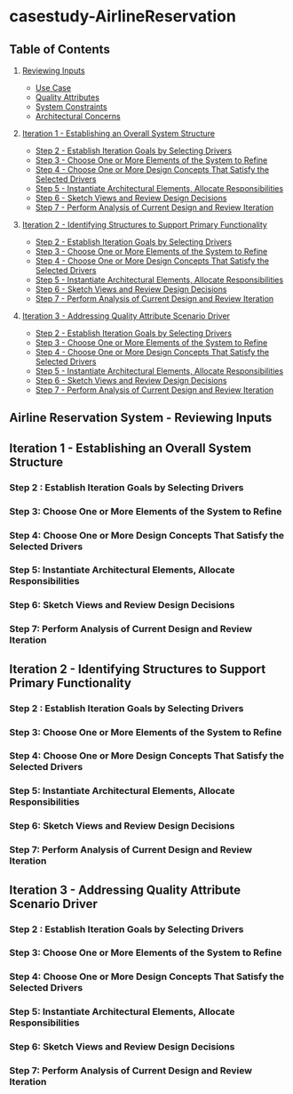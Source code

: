 # casestudy-AirlineReservation

## Table of Contents
1) [Reviewing Inputs](#reviewinputs)
    * [Use Case]()
    * [Quality Attributes]()
    * [System Constraints]()
    * [Architectural Concerns]()

2) [Iteration 1 - Establishing an Overall System Structure](#iteration1)
    * [Step 2 - Establish Iteration Goals by Selecting Drivers](#i1-step2)
    * [Step 3 - Choose One or More Elements of the System to Refine](#i1-step3)
    * [Step 4 - Choose One or More Design Concepts That Satisfy the Selected Drivers](#i1-step4)
    * [Step 5 - Instantiate Architectural Elements, Allocate Responsibilities](#i1-step5)
    * [Step 6 - Sketch Views and Review Design Decisions](#i1-step6)
    * [Step 7 - Perform Analysis of Current Design and Review Iteration](#i1-step7)

3) [Iteration 2 - Identifying Structures to Support Primary Functionality](#iteration2)
    * [Step 2 - Establish Iteration Goals by Selecting Drivers](#i2-step2)
    * [Step 3 - Choose One or More Elements of the System to Refine](#i2-step3)
    * [Step 4 - Choose One or More Design Concepts That Satisfy the Selected Drivers](#i2-step4)
    * [Step 5 - Instantiate Architectural Elements, Allocate Responsibilities](#i2-step5)
    * [Step 6 - Sketch Views and Review Design Decisions](#i2-step6)
    * [Step 7 - Perform Analysis of Current Design and Review Iteration](#i2-step7)

4) [Iteration 3 - Addressing Quality Attribute Scenario Driver](#iteration3)
    * [Step 2 - Establish Iteration Goals by Selecting Drivers](#i3-step2)
    * [Step 3 - Choose One or More Elements of the System to Refine](#i3-step3)
    * [Step 4 - Choose One or More Design Concepts That Satisfy the Selected Drivers](#i3-step4)
    * [Step 5 - Instantiate Architectural Elements, Allocate Responsibilities](#i3-step5)
    * [Step 6 - Sketch Views and Review Design Decisions](#i3-step6)
    * [Step 7 - Perform Analysis of Current Design and Review Iteration](#i3-step7)

<!-- -------------------------------------------------------------------------------- -->
<div id='reviewinputs'/>

## Airline Reservation System - Reviewing Inputs
<!-- -------------------------------------------------------------------------------- -->

<div id='ri-usecase'/>




<div id='ri-qualattr'/>

<div id='ri-sysconst'/>

<div id='ri-archconc'/>


<!-- -------------------------------------------------------------------------------- -->
<div id='iteration1'/>

## Iteration 1 - Establishing an Overall System Structure
<!-- -------------------------------------------------------------------------------- -->

<div id='i1-step2'/>

### Step 2 : Establish Iteration Goals by Selecting Drivers



<div id='i1-step3'/>

### Step 3: Choose One or More Elements of the System to Refine



<div id='i1-step4'/>

### Step 4: Choose One or More Design Concepts That Satisfy the Selected Drivers



<div id='i1-step5'/>

### Step 5: Instantiate Architectural Elements, Allocate Responsibilities



<div id='i1-step6'/>

### Step 6: Sketch Views and Review Design Decisions



<div id='i1-step7'/>

### Step 7: Perform Analysis of Current Design and Review Iteration




<!-- -------------------------------------------------------------------------------- -->
<div id='iteration2'/>

## Iteration 2 - Identifying Structures to Support Primary Functionality
<!-- -------------------------------------------------------------------------------- -->

<div id='i2-step2'/>

### Step 2 : Establish Iteration Goals by Selecting Drivers



<div id='i2-step3'/>

### Step 3: Choose One or More Elements of the System to Refine



<div id='i2-step4'/>

### Step 4: Choose One or More Design Concepts That Satisfy the Selected Drivers



<div id='i2-step5'/>

### Step 5: Instantiate Architectural Elements, Allocate Responsibilities



<div id='i2-step6'/>

### Step 6: Sketch Views and Review Design Decisions



<div id='i2-step7'/>

### Step 7: Perform Analysis of Current Design and Review Iteration


<!-- -------------------------------------------------------------------------------- -->
<div id='iteration3'/>

## Iteration 3 - Addressing Quality Attribute Scenario Driver
<!-- -------------------------------------------------------------------------------- -->

<div id='i3-step2'/>

### Step 2 : Establish Iteration Goals by Selecting Drivers



<div id='i3-step3'/>

### Step 3: Choose One or More Elements of the System to Refine



<div id='i3-step4'/>

### Step 4: Choose One or More Design Concepts That Satisfy the Selected Drivers



<div id='i3-step5'/>

### Step 5: Instantiate Architectural Elements, Allocate Responsibilities



<div id='i3-step6'/>

### Step 6: Sketch Views and Review Design Decisions



<div id='i3-step7'/>

### Step 7: Perform Analysis of Current Design and Review Iteration